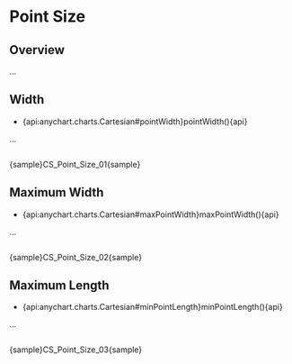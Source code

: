 # Point Size

## Overview

...

## Width

* {api:anychart.charts.Cartesian#pointWidth}pointWidth(){api}

...

```

```

{sample}CS\_Point\_Size\_01{sample}

## Maximum Width

* {api:anychart.charts.Cartesian#maxPointWidth}maxPointWidth(){api}

...

```

```

{sample}CS\_Point\_Size\_02{sample}

## Maximum Length

* {api:anychart.charts.Cartesian#minPointLength}minPointLength(){api}

...

```

```

{sample}CS\_Point\_Size\_03{sample}